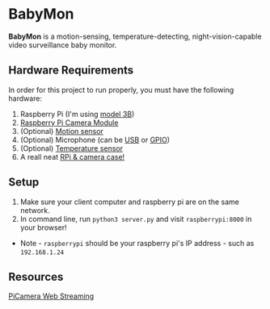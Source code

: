 # BabyMon
**BabyMon** is a motion-sensing, temperature-detecting, night-vision-capable video surveillance baby monitor.

## Hardware Requirements
In order for this project to run properly, you must have the following hardware:
1. Raspberry Pi (I'm using [model 3B](https://www.adafruit.com/product/3775))
2. [Raspberry Pi Camera Module](https://www.amazon.com/Raspberry-Pi-Camera-Module-Megapixel/dp/B01ER2SKFS)
3. (Optional) [Motion sensor](https://www.gearbest.com/development-boards/pp_70386.html)
4. (Optional) Microphone (can be [USB](https://www.adafruit.com/product/3367) or [GPIO](https://www.amazon.com/Adafruit-Electret-Microphone-Amplifier-MAX9814/dp/B00SLYAI9K))
5. (Optional) [Temperature sensor](https://www.amazon.com/Gowoops-Temperature-Humidity-Measurement-Raspberry/dp/B073F472JL)
6. A reall neat [RPi & camera case!](https://smarticase.com/collections/all/products/smartipi-kit-3?variant=4366898177)

## Setup
1. Make sure your client computer and raspberry pi are on the same network.
2. In command line, run `python3 server.py` and visit `raspberrypi:8000` in your browser!
* Note - `raspberrypi` should be your raspberry pi's IP address - such as `192.168.1.24`

## Resources
[PiCamera Web Streaming](https://picamera.readthedocs.io/en/release-1.13/recipes2.html#web-streaming)
